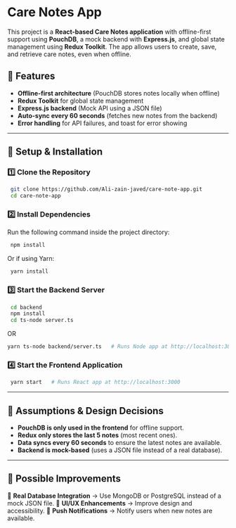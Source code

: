 # Care Notes App

This project is a **React-based Care Notes application** with offline-first support using **PouchDB**, a mock backend with **Express.js**, and global state management using **Redux Toolkit**. The app allows users to create, save, and retrieve care notes, even when offline.

## 🚀 Features

- **Offline-first architecture** (PouchDB stores notes locally when offline)
- **Redux Toolkit** for global state management
- **Express.js backend** (Mock API using a JSON file)
- **Auto-sync every 60 seconds** (fetches new notes from the backend)
- **Error handling** for API failures, and toast for error showing

---

## 📌 **Setup & Installation**

### 1️⃣ **Clone the Repository**

```sh
 git clone https://github.com/Ali-zain-javed/care-note-app.git
 cd care-note-app
```

### 2️⃣ **Install Dependencies**

Run the following command inside the project directory:

```sh
 npm install
```

Or if using Yarn:

```sh
 yarn install
```

### 3️⃣ **Start the Backend Server**

```sh
 cd backend
 npm install
 cd ts-node server.ts
```

OR

```sh
yarn ts-node backend/server.ts   # Runs Node app at http://localhost:3001
```

### 4️⃣ **Start the Frontend Application**

```sh
 yarn start   # Runs React app at http://localhost:3000
```

---

## 📌 **Assumptions & Design Decisions**

- **PouchDB is only used in the frontend** for offline support.
- **Redux only stores the last 5 notes** (most recent ones).
- **Data syncs every 60 seconds** to ensure the latest notes are available.
- **Backend is mock-based** (uses a JSON file instead of a real database).

---

## 📌 **Possible Improvements**

🔹 **Real Database Integration** → Use MongoDB or PostgreSQL instead of a mock JSON file.
🔹 **UI/UX Enhancements** → Improve design and accessibility.
🔹 **Push Notifications** → Notify users when new notes are available.
